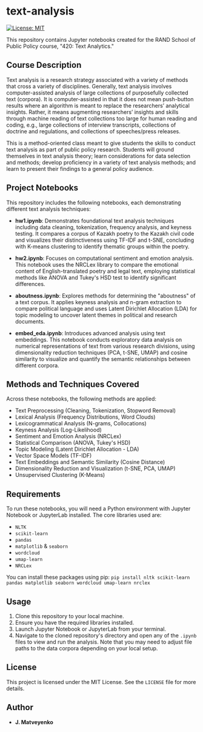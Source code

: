 # text-analysis

[![License: MIT](https://img.shields.io/badge/License-MIT-yellow.svg)](https://opensource.org/licenses/MIT)

This repository contains Jupyter notebooks created for the RAND School of Public Policy course, "420: Text Analytics."

## Course Description

Text analysis is a research strategy associated with a variety of methods that cross a variety of disciplines. Generally, text analysis involves computer-assisted analysis of large collections of purposefully collected text (corpora). It is computer-assisted in that it does not mean push-button results where an algorithm is meant to replace the researchers’ analytical insights. Rather, it means augmenting researchers’ insights and skills through machine reading of text collections too large for human reading and coding, e.g., large collections of interview transcripts, collections of doctrine and regulations, and collections of speeches/press releases.

This is a method-oriented class meant to give students the skills to conduct text analysis as part of public policy research. Students will ground themselves in text analysis theory; learn considerations for data selection and methods; develop proficiency in a variety of text analysis methods; and learn to present their findings to a general policy audience.

## Project Notebooks

This repository includes the following notebooks, each demonstrating different text analysis techniques:

-   **hw1.ipynb**: Demonstrates foundational text analysis techniques including data cleaning, tokenization, frequency analysis, and keyness testing. It compares a corpus of Kazakh poetry to the Kazakh civil code and visualizes their distinctiveness using TF-IDF and t-SNE, concluding with K-means clustering to identify thematic groups within the poetry.

-   **hw2.ipynb**: Focuses on computational sentiment and emotion analysis. This notebook uses the NRCLex library to compare the emotional content of English-translated poetry and legal text, employing statistical methods like ANOVA and Tukey's HSD test to identify significant differences.

-   **aboutness.ipynb**: Explores methods for determining the "aboutness" of a text corpus. It applies keyness analysis and n-gram extraction to compare political language and uses Latent Dirichlet Allocation (LDA) for topic modeling to uncover latent themes in political and research documents.

-   **embed_eda.ipynb**: Introduces advanced analysis using text embeddings. This notebook conducts exploratory data analysis on numerical representations of text from various research divisions, using dimensionality reduction techniques (PCA, t-SNE, UMAP) and cosine similarity to visualize and quantify the semantic relationships between different corpora.

## Methods and Techniques Covered

Across these notebooks, the following methods are applied:

-   Text Preprocessing (Cleaning, Tokenization, Stopword Removal)
-   Lexical Analysis (Frequency Distributions, Word Clouds)
-   Lexicogrammatical Analysis (N-grams, Collocations)
-   Keyness Analysis (Log-Likelihood)
-   Sentiment and Emotion Analysis (NRCLex)
-   Statistical Comparison (ANOVA, Tukey's HSD)
-   Topic Modeling (Latent Dirichlet Allocation - LDA)
-   Vector Space Models (TF-IDF)
-   Text Embeddings and Semantic Similarity (Cosine Distance)
-   Dimensionality Reduction and Visualization (t-SNE, PCA, UMAP)
-   Unsupervised Clustering (K-Means)

## Requirements

To run these notebooks, you will need a Python environment with Jupyter Notebook or JupyterLab installed. The core libraries used are:

-   `NLTK`
-   `scikit-learn`
-   `pandas`
-   `matplotlib` & `seaborn`
-   `wordcloud`
-   `umap-learn`
-   `NRCLex`

You can install these packages using pip:
`pip install nltk scikit-learn pandas matplotlib seaborn wordcloud umap-learn nrclex`

## Usage

1.  Clone this repository to your local machine.
2.  Ensure you have the required libraries installed.
3.  Launch Jupyter Notebook or JupyterLab from your terminal.
4.  Navigate to the cloned repository's directory and open any of the `.ipynb` files to view and run the analysis. Note that you may need to adjust file paths to the data corpora depending on your local setup.

## License

This project is licensed under the MIT License. See the `LICENSE` file for more details.

## Author

- **J. Matveyenko**
